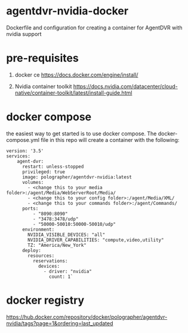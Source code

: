 # agentdvr-nvidia-docker
Dockerfile and configuration for creating a container for AgentDVR with nvidia support

# pre-requisites

1. docker ce
https://docs.docker.com/engine/install/

2. Nvidia container toolkit
https://docs.nvidia.com/datacenter/cloud-native/container-toolkit/latest/install-guide.html

# docker compose 

the easiest way to get started is to use docker compose.  The docker-compose.yml file in this repo will create a container with the following:

```
version: '3.5'
services:
    agent-dvr:
      restart: unless-stopped
      privileged: true
      image: polographer/agentdvr-nvidia:latest
      volumes:
        - <change this to your media folder>:/agent/Media/WebServerRoot/Media/
        - <change this to your config folder>:/agent/Media/XML/
        - <change this to your commands folder>:/agent/Commands/
      ports:
          - "8090:8090"
          - "3478:3478/udp"
          - "50000-50010:50000-50010/udp"
      environment:
        NVIDIA_VISIBLE_DEVICES: "all"
        NVIDIA_DRIVER_CAPABILITIES: "compute,video,utility"
        TZ: "America/New_York"
      deploy:
        resources:
          reservations:
            devices:
              - driver: "nvidia"
                count: 1`
```


# docker registry
https://hub.docker.com/repository/docker/polographer/agentdvr-nvidia/tags?page=1&ordering=last_updated
